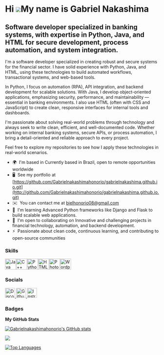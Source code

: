 Hi ![](https://user-images.githubusercontent.com/18350557/176309783-0785949b-9127-417c-8b55-ab5a4333674e.gif)My name is Gabriel Nakashima
=========================================================================================================================================

Software developer specialized in banking systems, with expertise in Python, Java, and HTML for secure development, process automation, and system integration.
---------------------------------------------------------------------------------------------------------------------------------------------------------------

I'm a software developer specialized in creating robust and secure systems for the financial sector. I have solid experience with Python, Java, and HTML, using these technologies to build automated workflows, transactional systems, and web-based tools.

In Python, I focus on automation (RPA), API integration, and backend development for scalable solutions. With Java, I develop object-oriented applications, emphasizing security, performance, and maintainability — essential in banking environments. I also use HTML (often with CSS and JavaScript) to create clean, responsive interfaces for internal tools and dashboards.

I'm passionate about solving real-world problems through technology and always seek to write clean, efficient, and well-documented code. Whether working on internal banking systems, secure APIs, or process automation, I bring a detail-oriented and reliable approach to every project.

Feel free to explore my repositories to see how I apply these technologies in real-world scenarios.

* 🌍  I'm based in Currently based in Brazil, open to remote opportunities worldwide
* 🖥️  See my portfolio at [https://github.com/Gabrielnakashimahonorio/gabrielnakashima.github.io.git](http://github.com/Gabrielnakashimahonorio/gabrielnakashima.github.io.git)
* ✉️  You can contact me at [bielhonorio08@gmail.com](mailto:bielhonorio08@gmail.com)
* 🧠  I'm learning Advanced Python frameworks like Django and Flask to build scalable web applications.
* 🤝  I'm open to collaborating on Innovative and challenging projects in financial technology, automation, and backend development.
* ⚡  Passionate about clean code, continuous learning, and contributing to open-source communities

### Skills


<p align="left">
<a href="https://www.oracle.com/java/" target="_blank" rel="noreferrer"><img src="https://raw.githubusercontent.com/danielcranney/readme-generator/main/public/icons/skills/java-colored.svg" width="36" height="36" alt="Java" title="Java"/></a><a href="https://docs.microsoft.com/en-us/cpp/?view=msvc-170" target="_blank" rel="noreferrer"><img src="https://raw.githubusercontent.com/danielcranney/readme-generator/main/public/icons/skills/cplusplus-colored.svg" width="36" height="36" alt="C++" title="C++"/></a><a href="https://www.python.org/" target="_blank" rel="noreferrer"><img src="https://raw.githubusercontent.com/danielcranney/readme-generator/main/public/icons/skills/python-colored.svg" width="36" height="36" alt="Python" title="Python"/></a><a href="https://developer.mozilla.org/en-US/docs/Glossary/HTML5" target="_blank" rel="noreferrer"><img src="https://raw.githubusercontent.com/danielcranney/readme-generator/main/public/icons/skills/html5-colored.svg" width="36" height="36" alt="HTML5" title="HTML5"/></a><a href="https://www.adobe.com/uk/products/photoshop.html" target="_blank" rel="noreferrer"><img src="https://raw.githubusercontent.com/danielcranney/readme-generator/main/public/icons/skills/photoshop-colored.svg" width="36" height="36" alt="Photoshop" title="Photoshop"/></a><a href="https://wordpress.com" target="_blank" rel="noreferrer"><img src="https://raw.githubusercontent.com/danielcranney/readme-generator/main/public/icons/skills/wordpress-colored.svg" width="36" height="36" alt="Wordpress" title="Wordpress"/></a>
</p>


### Socials

<p align="left"> <a href="https://discord.com/users/gabrielnakashima" target="_blank" rel="noreferrer"> <picture> <source media="(prefers-color-scheme: dark)" srcset="https://raw.githubusercontent.com/danielcranney/readme-generator/main/public/icons/socials/discord-dark.svg" /> <source media="(prefers-color-scheme: light)" srcset="https://raw.githubusercontent.com/danielcranney/readme-generator/main/public/icons/socials/discord.svg" /> <img src="https://raw.githubusercontent.com/danielcranney/readme-generator/main/public/icons/socials/discord.svg" width="32" height="32" alt="Discord" title="Discord" /> </picture> </a> <a href="https://www.github.com/Gabrielnakashimahonorio" target="_blank" rel="noreferrer"> <picture> <source media="(prefers-color-scheme: dark)" srcset="https://raw.githubusercontent.com/danielcranney/readme-generator/main/public/icons/socials/github-dark.svg" /> <source media="(prefers-color-scheme: light)" srcset="https://raw.githubusercontent.com/danielcranney/readme-generator/main/public/icons/socials/github.svg" /> <img src="https://raw.githubusercontent.com/danielcranney/readme-generator/main/public/icons/socials/github.svg" width="32" height="32" alt="Github" title="Github" /> </picture> </a> <a href="http://www.instagram.com/gabrielnakashimah" target="_blank" rel="noreferrer"> <picture> <source media="(prefers-color-scheme: dark)" srcset="https://raw.githubusercontent.com/danielcranney/readme-generator/main/public/icons/socials/instagram-dark.svg" /> <source media="(prefers-color-scheme: light)" srcset="https://raw.githubusercontent.com/danielcranney/readme-generator/main/public/icons/socials/instagram.svg" /> <img src="https://raw.githubusercontent.com/danielcranney/readme-generator/main/public/icons/socials/instagram.svg" width="32" height="32" alt="Instragram" title="Instragram" /> </picture> </a></p>

### Badges

<b>My GitHub Stats</b>

<a href="http://www.github.com/Gabrielnakashimahonorio"><img src="https://github-readme-stats.vercel.app/api?username=Gabrielnakashimahonorio&show_icons=true&hide=prs,issues,contribs&count_private=true&title_color=ef4444&text_color=ffffff&icon_color=0891b2&bg_color=1c1917&hide_border=true&show_icons=true" alt="Gabrielnakashimahonorio's GitHub stats" /></a>

<a href="http://www.github.com/Gabrielnakashimahonorio"><img src="https://github-readme-streak-stats.herokuapp.com/?user=Gabrielnakashimahonorio&stroke=ffffff&background=1c1917&ring=ef4444&fire=ef4444&currStreakNum=ffffff&currStreakLabel=ef4444&sideNums=ffffff&sideLabels=ffffff&dates=ffffff&hide_border=true" /></a>

<a href="https://github.com/Gabrielnakashimahonorio" align="left"><img src="https://github-readme-stats.vercel.app/api/top-langs/?username=Gabrielnakashimahonorio&langs_count=10&title_color=ef4444&text_color=ffffff&icon_color=0891b2&bg_color=1c1917&hide_border=true&locale=en&custom_title=Top%20%Languages" alt="Top Languages" /></a>
